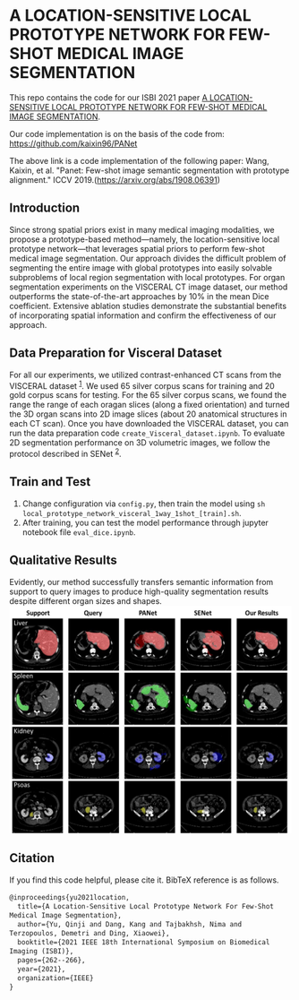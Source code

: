 # A LOCATION-SENSITIVE LOCAL PROTOTYPE NETWORK FOR FEW-SHOT MEDICAL IMAGE SEGMENTATION

This repo contains the code for our ISBI 2021 paper [A LOCATION-SENSITIVE LOCAL PROTOTYPE NETWORK
FOR FEW-SHOT MEDICAL IMAGE SEGMENTATION](https://arxiv.org/pdf/2103.10178).

Our code implementation is on the basis of the code from:
https://github.com/kaixin96/PANet

The above link is a code implementation of the following paper: Wang, Kaixin, et al. "Panet: Few-shot image semantic segmentation with prototype alignment." ICCV 2019.(https://arxiv.org/abs/1908.06391)

## Introduction

Since strong spatial priors exist in many medical imaging modalities, we propose a prototype-based method—namely, the location-sensitive local prototype network—that leverages spatial priors to perform few-shot medical image segmentation. Our approach divides the difficult problem of segmenting the entire image with global prototypes into easily solvable subproblems of local region segmentation with local prototypes. For organ segmentation experiments on the VISCERAL CT image dataset, our method outperforms the state-of-the-art approaches by 10% in the mean Dice coefficient. Extensive ablation studies demonstrate the substantial benefits of incorporating spatial information and confirm the effectiveness of our approach.

## Data Preparation for Visceral Dataset

For all our experiments, we utilized contrast-enhanced CT scans from the VISCERAL dataset <sup>[1](https://ieeexplore.ieee.org/abstract/document/7488206/)</sup>. We used 65 silver corpus scans for training and 20 gold corpus scans for testing. For the 65 silver corpus scans, we found the range the range of each oragan slices (along a fixed orientation) and turned the 3D organ scans into 2D image slices (about 20 anatomical structures in each CT scan). Once you have downloaded the VISCERAL dataset, you can run the data preparation code `create_Visceral_dataset.ipynb`. To evaluate 2D segmentation performance on 3D volumetric images, we follow the protocol described in SENet <sup>[2](https://arxiv.org/pdf/1902.01314)</sup>.

## Train and Test

1. Change configuration via `config.py`, then train the model using `sh local_prototype_network_visceral_1way_1shot_[train].sh`.
2. After training, you can test the model performance through jupyter notebook file `eval_dice.ipynb`.

## Qualitative Results
Evidently, our method successfully transfers semantic information from support to query images to produce high-quality segmentation results despite different organ sizes and shapes. 
![results.png](results.png)

## Citation
If you find this code helpful, please cite it. BibTeX reference is as follows.
```
@inproceedings{yu2021location,
  title={A Location-Sensitive Local Prototype Network For Few-Shot Medical Image Segmentation},
  author={Yu, Qinji and Dang, Kang and Tajbakhsh, Nima and Terzopoulos, Demetri and Ding, Xiaowei},
  booktitle={2021 IEEE 18th International Symposium on Biomedical Imaging (ISBI)},
  pages={262--266},
  year={2021},
  organization={IEEE}
}
```